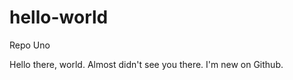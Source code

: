 hello-world
===========

Repo Uno

Hello there, world. Almost didn't see you there.
I'm new on Github. 
